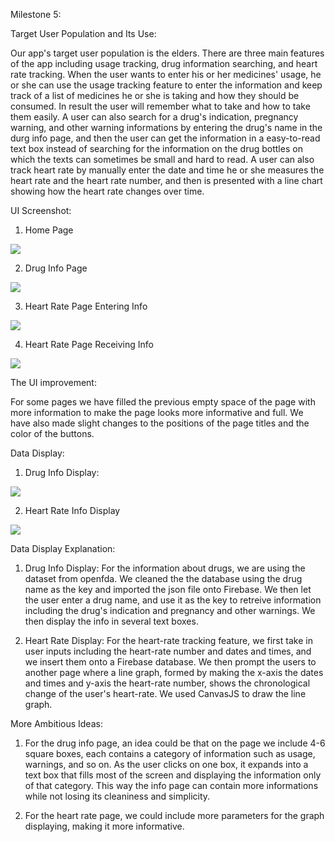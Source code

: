 Milestone 5:


Target User Population and Its Use:

Our app's target user population is the elders. There are three main features of the app including usage tracking, drug information searching, and heart rate tracking. When the user wants to enter his or her medicines' usage, he or she can use the usage tracking feature to enter the information and keep track of a list of medicines he or she is taking and how they should be consumed. In result the user will remember what to take and how to take them easily. A user can also search for a drug's indication, pregnancy warning, and other warning informations by entering the drug's name in the durg info page, and then the user can get the information in a easy-to-read text box instead of searching for the information on the drug bottles on which the texts can sometimes be small and hard to read. A user can also track heart rate by manually enter the date and time he or she measures the heart rate and the heart rate number, and then is presented with a line chart showing how the heart rate changes over time.




UI Screenshot:

1. Home Page

![](https://github.com/ethan-cy/COGS121/blob/master/images/M5-1.png)



2. Drug Info Page

![](https://github.com/ethan-cy/COGS121/blob/master/images/M5-2.png)



3. Heart Rate Page Entering Info

![](https://github.com/ethan-cy/COGS121/blob/master/images/M5-3.png)



4. Heart Rate Page Receiving Info

![](https://github.com/ethan-cy/COGS121/blob/master/images/M5-4.png)





The UI improvement:

For some pages we have filled the previous empty space of the page with more information to make the page looks more informative and full. We have also made slight changes to the positions of the page titles and the color of the buttons.


Data Display:

1. Drug Info Display:

![](https://github.com/ethan-cy/COGS121/blob/master/images/M5-2.png)




2. Heart Rate Info Display

![](https://github.com/ethan-cy/COGS121/blob/master/images/M5-4.png)



Data Display Explanation:

1. Drug Info Display:
For the information about drugs, we are using the dataset from openfda. We cleaned the the database using the drug name as the key and imported the json file onto Firebase. We then let the user enter a drug name, and use it as the key to retreive information including the drug's indication and pregnancy and other warnings. We then display the info in several text boxes.

2. Heart Rate Display:
For the heart-rate tracking feature, we first take in user inputs including the heart-rate number and dates and times, and we insert them onto a Firebase database. We then prompt the users to another page where a line graph, formed by making the x-axis the dates and times and y-axis the heart-rate number, shows the chronological change of the user's heart-rate. We used CanvasJS to draw the line graph.


More Ambitious Ideas:

1. For the drug info page, an idea could be that on the page we include 4-6 square boxes, each contains a category of information such as usage, warnings, and so on. As the user clicks on one box, it expands into a text box that fills most of the screen and displaying the information only of that category. This way the info page can contain more informations while not losing its cleaniness and simplicity.

2. For the heart rate page, we could include more parameters for the graph displaying, making it more informative.


